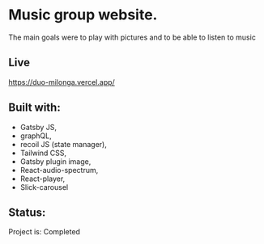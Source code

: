 # Music group website. 
The main goals were to play 
with pictures and to be able to listen to music

## Live
https://duo-milonga.vercel.app/

## Built with: 
- Gatsby JS, 
- graphQL, 
- recoil JS (state manager), 
- Tailwind CSS, 
- Gatsby plugin image, 
- React-audio-spectrum, 
- React-player, 
- Slick-carousel

## Status:

Project is: Completed

